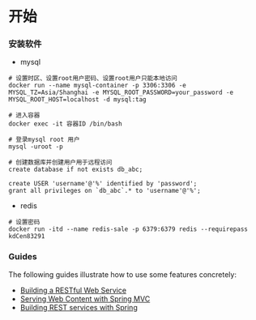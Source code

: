 # 开始

### 安装软件
* mysql
```shell
# 设置时区、设置root用户密码、设置root用户只能本地访问
docker run --name mysql-container -p 3306:3306 -e MYSQL_TZ=Asia/Shanghai -e MYSQL_ROOT_PASSWORD=your_password -e MYSQL_ROOT_HOST=localhost -d mysql:tag

# 进入容器
docker exec -it 容器ID /bin/bash

# 登录mysql root 用户
mysql -uroot -p 

# 创建数据库并创建用户用于远程访问
create database if not exists db_abc;

create USER 'username'@'%' identified by 'password';
grant all privileges on `db_abc`.* to 'username'@'%';
```

* redis
```shell
# 设置密码
docker run -itd --name redis-sale -p 6379:6379 redis --requirepass kdCen83291
```

### Guides
The following guides illustrate how to use some features concretely:

* [Building a RESTful Web Service](https://spring.io/guides/gs/rest-service/)
* [Serving Web Content with Spring MVC](https://spring.io/guides/gs/serving-web-content/)
* [Building REST services with Spring](https://spring.io/guides/tutorials/rest/)

